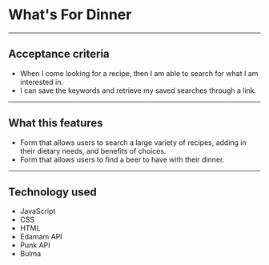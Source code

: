 # What's For Dinner
***

## Acceptance criteria
- When I come looking for a recipe, then I am able to search for what I am interested in.
- I can save the keywords and retrieve my saved searches through a link.
***
## What this features
- Form that allows users to search a large variety of recipes, adding in their dietary needs, and benefits of choices.
- Form that allows users to find a beer to have with their dinner.
***
## Technology used 
- JavaScript
- CSS
- HTML
- Edamam API
- Punk API
- Bulma
